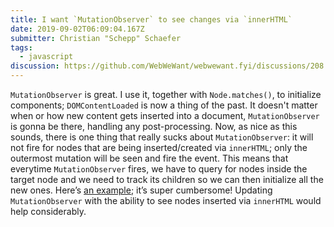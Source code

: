 ```yaml
---
title: I want `MutationObserver` to see changes via `innerHTML`
date: 2019-09-02T06:09:04.167Z
submitter: Christian "Schepp" Schaefer
tags:
  - javascript
discussion: https://github.com/WebWeWant/webwewant.fyi/discussions/208
---
```


`MutationObserver` is great. I use it, together with `Node.matches()`, to initialize components; `DOMContentLoaded` is now a thing of the past. It doesn't matter when or how new content gets inserted into a document, `MutationObserver` is gonna be there, handling any post-processing. Now, as nice as this sounds, there is one thing that really sucks about `MutationObserver`: it will not fire for nodes that are being inserted/created via `innerHTML`; only the outermost mutation will be seen and fire the event. This means that everytime `MutationObserver` fires, we have to query for nodes inside the target node and we need to track its children so we can then initialize all the new ones. Here’s [an example](https://schepp.github.io/native-browser-apis/#/0/49); it’s super cumbersome! Updating `MutationObserver` with the ability to see nodes inserted via `innerHTML` would help considerably.
